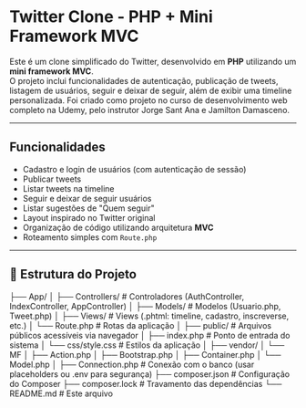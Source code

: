 # Twitter Clone - PHP + Mini Framework MVC

Este é um clone simplificado do Twitter, desenvolvido em **PHP** utilizando um **mini framework MVC**.  
O projeto inclui funcionalidades de autenticação, publicação de tweets, listagem de usuários, seguir e deixar de seguir, além de exibir uma timeline personalizada.
Foi criado como projeto no curso de desenvolvimento web completo na Udemy, pelo instrutor Jorge Sant Ana e Jamilton Damasceno.

---

## Funcionalidades

- Cadastro e login de usuários (com autenticação de sessão)
- Publicar tweets
- Listar tweets na timeline
- Seguir e deixar de seguir usuários
- Listar sugestões de "Quem seguir"
- Layout inspirado no Twitter original
- Organização de código utilizando arquitetura **MVC**
- Roteamento simples com `Route.php`

---

## 📁 Estrutura do Projeto
├── App/
│ ├── Controllers/ # Controladores (AuthController, IndexController, AppController)
│ ├── Models/ # Modelos (Usuario.php, Tweet.php)
│ ├── Views/ # Views (.phtml: timeline, cadastro, inscreverse, etc.)
│ └── Route.php # Rotas da aplicação
│
├── public/ # Arquivos públicos acessíveis via navegador
│ ├── index.php # Ponto de entrada do sistema
│ └── css/style.css # Estilos da aplicação
│
├── vendor/
│ └── MF
│ ├── Action.php
│ ├── Bootstrap.php
│ ├── Container.php
│ └── Model.php
│
├── Connection.php # Conexão com o banco (usar placeholders ou .env para segurança)
├── composer.json # Configuração do Composer
├── composer.lock # Travamento das dependências
└── README.md # Este arquivo

